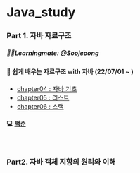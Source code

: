 # Java_study

### Part 1. 자바 자료구조

##### 🏃‍♀️Learningmate: [@Soojeoong](https://github.com/Soojeoong)

#### 📘 쉽게 배우는 자료구조 with 자바 (22/07/01 ~ )
* [chapter04 : 자바 기초](./book/part1/chapter04.md)
* [chapter05 : 리스트](./book/part1/chapter05.md)
* [chapter06 : 스택](./book/part1/chapter06.md)

#### 💻 [백준](https://github.com/HeoJiye/Beakjoon)

<br>

### Part2. 자바 객체 지향의 원리와 이해
